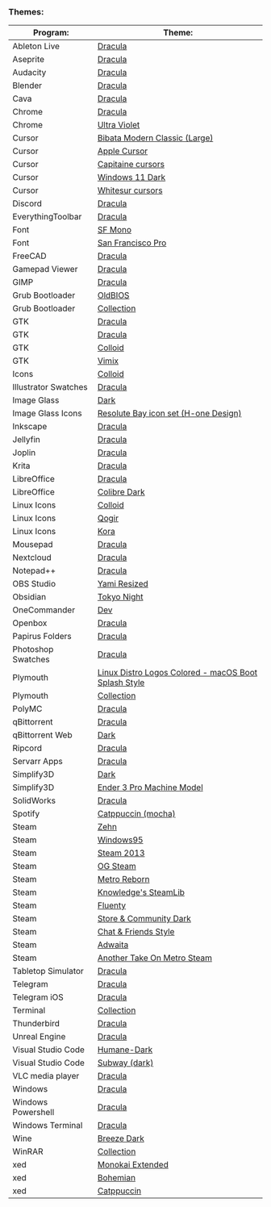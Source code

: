 
```table-of-contents
```
### Themes:
| Program:             | Theme:                                                                                                                            |
| -------------------- | --------------------------------------------------------------------------------------------------------------------------------- |
| Ableton Live         | [Dracula](https://github.com/dracula/ableton-live)                                                                                |
| Aseprite             | [Dracula](https://github.com/dracula/aseprite)                                                                                    |
| Audacity             | [Dracula](https://github.com/dracula/audacity)                                                                                    |
| Blender              | [Dracula](https://github.com/dracula/blender)                                                                                     |
| Cava                 | [Dracula](https://github.com/dracula/cava)                                                                                        |
| Chrome               | [Dracula](https://chromewebstore.google.com/detail/dracula-chrome-theme/gfapcejdoghpoidkfodoiiffaaibpaem?utm_source=ext_app_menu) |
| Chrome               | [Ultra Violet](https://chromewebstore.google.com/detail/ultra-violet/lcknjpenlfdlffeafcadkbjfodmmgdip)                            |
| Cursor               | [Bibata Modern Classic (Large)](https://github.com/ful1e5/Bibata_Cursor)                                                          |
| Cursor               | [Apple Cursor](https://github.com/ful1e5/apple_cursor)                                                                            |
| Cursor               | [Capitaine cursors](https://github.com/keeferrourke/capitaine-cursors)                                                            |
| Cursor               | [Windows 11 Dark](http://www.rw-designer.com/cursor-set/windows-11-dark-theme)                                                    |
| Cursor               | [Whitesur cursors](https://github.com/vinceliuice/WhiteSur-cursors)                                                               |
| Discord              | [Dracula](https://github.com/slowstab/dracula)                                                                                    |
| EverythingToolbar    | [Dracula](https://github.com/dracula/everythingtoolbar)                                                                           |
| Font                 | [SF Mono](https://github.com/supercomputra/SF-Mono-Font)                                                                          |
| Font                 | [San Francisco Pro](https://github.com/sahibjotsaggu/San-Francisco-Pro-Fonts)                                                     |
| FreeCAD              | [Dracula](https://github.com/dracula/freecad)                                                                                     |
| Gamepad Viewer       | [Dracula](https://github.com/dracula/gamepad-viewer)                                                                              |
| GIMP                 | [Dracula](https://github.com/dracula/gimp)                                                                                        |
| Grub Bootloader      | [OldBIOS](https://www.pling.com/p/2072033)                                                                                        |
| Grub Bootloader      | [Collection](https://github.com/jacksaur/Gorgeous-GRUB)                                                                           |
| GTK                  | [Dracula](https://www.gnome-look.org/p/1687249)                                                                                   |
| GTK                  | [Dracula](https://github.com/dracula/gtk)                                                                                         |
| GTK                  | [Colloid](https://github.com/vinceliuice/Colloid-gtk-theme)                                                                       |
| GTK                  | [Vimix](https://github.com/vinceliuice/Vimix-gtk-themes)                                                                          |
| Icons                | [Colloid](https://github.com/vinceliuice/Colloid-icon-theme)                                                                      |
| Illustrator Swatches | [Dracula](https://github.com/dracula/adobe)                                                                                       |
| Image Glass          | [Dark](https://imageglass.org/theme/default-dark-maatarashiii-46)                                                                 |
| Image Glass Icons    | [Resolute Bay icon set (H-one Design)](https://imageglass.org/extension-icon/resolute-bay-icon-set-h-one-design-3)                |
| Inkscape             | [Dracula](https://github.com/dracula/inkscape)                                                                                    |
| Jellyfin             | [Dracula](https://docs.theme-park.dev/themes/jellyfin/#installation)                                                              |
| Joplin               | [Dracula](https://github.com/dracula/joplin)                                                                                      |
| Krita                | [Dracula](https://github.com/dracula/krita)                                                                                       |
| LibreOffice          | [Dracula](https://github.com/dracula/libreoffice)                                                                                 |
| LibreOffice          | [Colibre Dark](https://github.com/rizmut/libreoffice-style-colibre)                                                               |
| Linux Icons          | [Colloid](https://github.com/vinceliuice/Colloid-icon-theme)                                                                      |
| Linux Icons          | [Qogir](https://github.com/vinceliuice/Qogir-icon-theme)                                                                          |
| Linux Icons          | [Kora](https://github.com/bikass/kora)                                                                                            |
| Mousepad             | [Dracula](https://github.com/dracula/mousepad)                                                                                    |
| Nextcloud            | [Dracula](https://github.com/dracula/nextcloud)                                                                                   |
| Notepad++            | [Dracula](https://github.com/dracula/notepad-plus-plus)                                                                           |
| OBS Studio           | [Yami Resized](https://obsproject.com/forum/resources/yami-resized.1611/)                                                         |
| Obsidian             | [Tokyo Night](https://github.com/tcmmichaelb139/obsidian-tokyonight)                                                              |
| OneCommander         | [Dev](https://github.com/Abod1960/One-Commander-Dev-Theme)                                                                        |
| Openbox              | [Dracula](https://draculatheme.com/openbox)                                                                                       |
| Papirus Folders      | [Dracula](https://github.com/dracula/papirus-folders)                                                                             |
| Photoshop Swatches   | [Dracula](https://github.com/dracula/adobe)                                                                                       |
| Plymouth             | [Linux Distro Logos Colored - macOS Boot Splash Style](https://www.pling.com/p/2106821/)                                          |
| Plymouth             | [Collection](https://github.com/adi1090x/plymouth-themes)                                                                         |
| PolyMC               | [Dracula](https://github.com/dracula/polymc)                                                                                      |
| qBittorrent          | [Dracula](https://github.com/dracula/qbittorrent)                                                                                 |
| qBittorrent Web      | [Dark](https://github.com/Carve/qbittorrent-webui-cjratliff.com)                                                                  |
| Ripcord              | [Dracula](https://github.com/dracula/ripcord)                                                                                     |
| Servarr Apps         | [Dracula](https://github.com/themepark-dev/theme.park/)                                                                           |
| Simplify3D           | [Dark](http://www.aunix.de/tmp/s3d/S3D_DIY_Theme.qss)                                                                             |
| Simplify3D           | [Ender 3 Pro Machine Model](https://www.thingiverse.com/thing:4393716/files)                                                      |
| SolidWorks           | [Dracula](https://github.com/dracula/solidworks)                                                                                  |
| Spotify              | [Catppuccin (mocha)](https://github.com/catppuccin/spicetify)                                                                     |
| Steam                | [Zehn](https://github.com/yurisuika/Zehn/)                                                                                        |
| Steam                | [Windows95](https://github.com/2641a40fd44383320adde4b027a1d0b03bd550/steam-win95-skin)                                           |
| Steam                | [Steam 2013](https://gamebanana.com/mods/305429)                                                                                  |
| Steam                | [OG Steam](https://github.com/ungstein/OG-Steam-Library)                                                                          |
| Steam                | [Metro Reborn](https://github.com/RoseTheFlower/MetroSteam)                                                                       |
| Steam                | [Knowledge's SteamLib](https://github.com/Potato95/Knowledges-SteamLib)                                                           |
| Steam                | [Fluenty](https://github.com/Hexality/Fluenty)                                                                                    |
| Steam                | [Store & Community Dark](https://steamskins.pages.dev/guides/installation/#dark-store-pages-by-shiina)                            |
| Steam                | [Chat & Friends Style](https://chat.lasr.skin)                                                                                    |
| Steam                | [Adwaita](https://github.com/Foldex/AdwSteamGtk)                                                                                  |
| Steam                | [Another Take On Metro Steam](https://github.com/Plaer1/ATOMS)                                                                    |
| Tabletop Simulator   | [Dracula](https://github.com/dracula/tabletop-simulator)                                                                          |
| Telegram             | [Dracula](https://github.com/dracula/telegram)                                                                                    |
| Telegram iOS         | [Dracula](https://github.com/dracula/telegram-ios)                                                                                |
| Terminal             | [Collection](https://gogh-co.github.io/Gogh/)                                                                                     |
| Thunderbird          | [Dracula](https://github.com/dracula/thunderbird)                                                                                 |
| Unreal Engine        | [Dracula](https://github.com/dracula/unreal-engine)                                                                               |
| Visual Studio Code   | [Humane-Dark](https://open-vsx.org/extension/sjsepan/sjsepan-humanedark)                                                          |
| Visual Studio Code   | [Subway (dark)](https://marketplace.visualstudio.com/items?itemName=idleberg.subway-dark)                                         |
| VLC media player     | [Dracula](https://addons.videolan.org/p/1647074/)                                                                                 |
| Windows              | [Dracula](https://www.vinstartheme.com/dracula-theme-for-windows/)                                                                |
| Windows Powershell   | [Dracula](https://github.com/dracula/powershell)                                                                                  |
| Windows Terminal     | [Dracula](https://github.com/dracula/windows-terminal)                                                                            |
| Wine                 | [Breeze Dark](https://forums.linuxmint.com/viewtopic.php?t=394382)                                                                |
| WinRAR               | [Collection](https://www.rarlab.com/themes.htm)                                                                                   |
| xed                  | [Monokai Extended](https://gist.github.com/LeoIannacone/71028cc3bce04567d77e)                                                     |
| xed                  | [Bohemian](https://github.com/vapoafe/Xed-Bohemian)                                                                               |
| xed                  | [Catppuccin](https://github.com/catppuccin/xed)                                                                                   |

